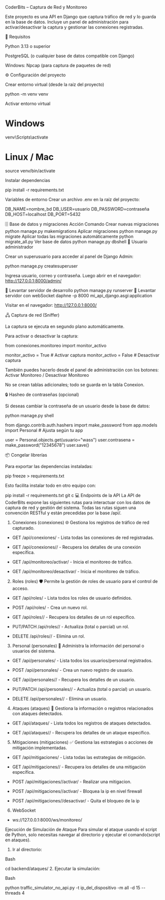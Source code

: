 CoderBits – Captura de Red y Monitoreo

Este proyecto es una API en Django que captura tráfico de red y lo guarda en la base de datos.
Incluye un panel de administración para activar/desactivar la captura y gestionar las conexiones registradas.

📌 Requisitos

Python 3.13 o superior

PostgreSQL (o cualquier base de datos compatible con Django)

Windows: Npcap
 (para captura de paquetes de red)

⚙️ Configuración del proyecto

Crear entorno virtual (desde la raíz del proyecto)

python -m venv venv


Activar entorno virtual

# Windows
venv\Scripts\activate

# Linux / Mac
source venv/bin/activate


Instalar dependencias

pip install -r requirements.txt


Variables de entorno
Crear un archivo .env en la raíz del proyecto:

DB_NAME=nombre_bd
DB_USER=usuario
DB_PASSWORD=contraseña
DB_HOST=localhost
DB_PORT=5432

🗄️ Base de datos y migraciones
Acción	Comando
Crear nuevas migraciones	python manage.py makemigrations
Aplicar migraciones	python manage.py migrate
Aplicar todas las migraciones automáticamente	python migrate_all.py
Ver base de datos	python manage.py dbshell
👤 Usuario administrador

Crear un superusuario para acceder al panel de Django Admin:

python manage.py createsuperuser


Ingresa usuario, correo y contraseña. Luego abrir en el navegador:
http://127.0.0.1:8000/admin/

🚀 Levantar servidor de desarrollo
python manage.py runserver
🚀 Levantar servidor con webSocket
daphne -p 8000 mi_api_django.asgi:application



Visitar en el navegador:
http://127.0.0.1:8000/

🖧 Captura de red (Sniffer)

La captura se ejecuta en segundo plano automáticamente.

Para activar o desactivar la captura:

from conexiones.monitoreo import monitor_activo

monitor_activo = True   # Activar captura
monitor_activo = False  # Desactivar captura


También puedes hacerlo desde el panel de administración con los botones:
Activar Monitoreo / Desactivar Monitoreo

No se crean tablas adicionales; todo se guarda en la tabla Conexion.

🔒 Hasheo de contraseñas (opcional)

Si deseas cambiar la contraseña de un usuario desde la base de datos:

python manage.py shell

from django.contrib.auth.hashers import make_password
from app.models import Personal  # Ajusta según tu app

user = Personal.objects.get(usuario="wass")
user.contrasena = make_password("12345678")
user.save()

📦 Congelar librerías

Para exportar las dependencias instaladas:

pip freeze > requirements.txt

Esto facilita instalar todo en otro equipo con:

pip install -r requirements.txt
git c
💻 Endpoints de la API
La API de CoderBits expone las siguientes rutas para interactuar con los datos de captura de red y gestión del sistema. Todas las rutas siguen una convención RESTful y están precedidas por la base /api/.

1. Conexiones (conexiones) 🌐
Gestiona los registros de tráfico de red capturado.

* GET /api/conexiones/ - Lista todas las conexiones de red registradas.

* GET /api/conexiones/<id>/ - Recupera los detalles de una conexión específica.

* GET /api/monitoreo/activar/ - Inicia el monitoreo de tráfico.

* GET /api/monitoreo/desactivar/ - Inicia el monitoreo de tráfico.

2. Roles (roles) 🛡️
Permite la gestión de roles de usuario para el control de acceso.

* GET /api/roles/ - Lista todos los roles de usuario definidos.

* POST /api/roles/ - Crea un nuevo rol.

* GET /api/roles/<id>/ - Recupera los detalles de un rol específico.

* PUT/PATCH /api/roles/<id>/ - Actualiza (total o parcial) un rol.

* DELETE /api/roles/<id>/ - Elimina un rol.

3. Personal (personales) 👤
Administra la información del personal o usuarios del sistema.

* GET /api/personales/ - Lista todos los usuarios/personal registrados.

* POST /api/personales/ - Crea un nuevo registro de usuario.

* GET /api/personales/<id>/ - Recupera los detalles de un usuario.

* PUT/PATCH /api/personales/<id>/ - Actualiza (total o parcial) un usuario.

* DELETE /api/personales/<id>/ - Elimina un usuario.

4. Ataques (ataques) 🚨
Gestiona la información o registros relacionados con ataques detectados.

* GET /api/ataques/ - Lista todos los registros de ataques detectados.

* GET /api/ataques/<id>/ - Recupera los detalles de un ataque específico.

5. Mitigaciones (mitigaciones) ✅
Gestiona las estrategias o acciones de mitigación implementadas.

* GET /api/mitigaciones/ - Lista todas las estrategias de mitigación.

* GET /api/mitigaciones/<id>/ - Recupera los detalles de una mitigación específica.

* POST /api/mitigaciones/<id>/activar/ - Realizar una mitigacion.

* POST /api/mitigaciones/<id>/activar/ - Bloquea la ip en nivel firewall

* POST /api/mitigaciones/<id>/desactivar/ - Quita el bloqueo de la ip

6. WebSocket

* ws://127.0.0.1:8000/ws/monitoreo/ 

Ejecución de Simulación de Ataque
Para simular el ataque usando el script de Python, solo necesitas navegar al directorio y ejecutar el comando(script en ataques).

1. Ir al directorio:

Bash

cd backend/ataques/
2. Ejecutar la simulación:

Bash

python traffic_simulator_no_api.py -t ip_del_dispositivo -m all -d 15 --threads 4